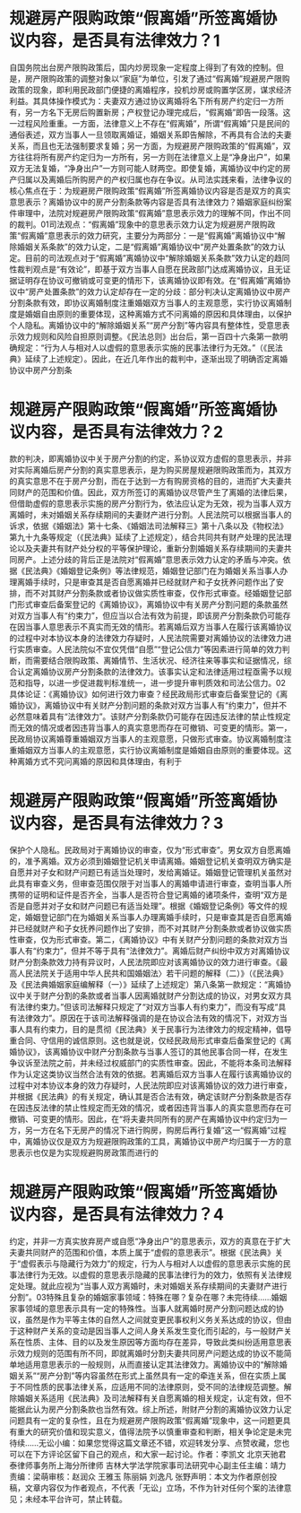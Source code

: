 # 规避房产限购政策“假离婚”所签离婚协议内容，是否具有法律效力？1

自国务院出台房产限购政策后，国内炒房现象一定程度上得到了有效的控制。但是，房产限购政策的调整对象以“家庭”为单位，引发了通过“假离婚”规避房产限购政策的现象，即利用民政部门便捷的离婚程序，投机炒房或购置学区房，谋求经济利益。其具体操作模式为：夫妻双方通过协议离婚将名下所有房产约定归一方所有，另一方名下无房后购置新房；产权登记办理完成后，“假离婚”即告一段落。这一过程风险重重。一方面，法律意义上不存在“假离婚”，所谓“假离婚”只是民间的通俗表述，双方当事人一旦领取离婚证，婚姻关系即告解除，不再具有合法的夫妻关系，而且也无法强制要求复婚；另一方面，为规避房产限购政策的“假离婚”，双方往往将所有房产约定归为一方所有，另一方则在法律意义上是“净身出户”，如果双方无法复婚，“净身出户”一方则可能人财两空。即使复婚，离婚协议中约定的房产归属以及离婚后所购房产的产权归属也存在争议。从司法实践来看，法律争议的核心焦点在于：为规避房产限购政策“假离婚”所签离婚协议内容是否是双方的真实意思表示？离婚协议中的房产分割条款等内容是否具有法律效力？婚姻家庭纠纷案件审理中，法院对规避房产限购政策“假离婚”意思表示效力的理解不同，作出不同的裁判。01司法观点：“假离婚”现象中的意思表示效力认定为规避房产限购政策“假离婚”意思表示的效力研究，主要分为两部分：一是“假离婚”离婚协议中“解除婚姻关系条款”的效力认定，二是“假离婚”离婚协议中“房产处置条款”的效力认定。目前的司法观点对于“假离婚”离婚协议中“解除婚姻关系条款”效力认定的趋同性裁判观点是“有效论”，即基于双方当事人自愿在民政部门达成离婚协议，且无证据证明存在协议可撤销或可变更的情形下，该离婚协议即有效。在“假离婚”离婚协议中“房产处置条款”的效力认定却存在一定的分歧：部分判决认定离婚协议中房产分割条款有效，即协议离婚制度注重婚姻双方当事人的主观意愿，实行协议离婚制度是婚姻自由原则的重要体现，这种离婚方式不问离婚的原因和具体理由，以保护个人隐私。离婚协议中的“解除婚姻关系”“房产分割”等内容具有整体性，受意思表示效力规则和风险自担原则调整。《民法总则》出台后，第一百四十六条第一款明确规定：“行为人与相对人以虚假的意思表示实施的民事法律行为无效。”（《民法典》延续了上述规定）。因此，在近几年作出的裁判中，逐渐出现了明确否定离婚协议中房产分割条

# 规避房产限购政策“假离婚”所签离婚协议内容，是否具有法律效力？2

款的判决，即离婚协议中关于房产分割的约定，系协议双方虚假的意思表示，并非对实际离婚后房产分割的真实意思表示，是为购买房屋规避限购政策而为，其双方的真实意思不在于房产分割，而在于达到一方有购房资格的目的，进而扩大夫妻共同财产的范围和价值。因此，双方所签订的离婚协议尽管产生了离婚的法律后果，但借助虚假的意思表示实施的房产分割行为，依法应认定为无效，视为当事人双方离婚时，未对婚姻关系存续期间的夫妻财产进行分割。人民法院可以根据当事人的诉求，依据《婚姻法》第十七条、《婚姻法司法解释三》第十八条以及《物权法》第九十九条等规定（《民法典》延续了上述规定），结合共同共有财产处理的民法理论以及夫妻共有财产处分权的平等保护理论，重新分割婚姻关系存续期间的夫妻共同房产。上述分歧的背后正是法院对“假离婚”意思表示效力认定的矛盾与冲突。依据《民法典》《婚姻登记条例》等法律规范，婚姻登记部门在为婚姻关系当事人办理离婚手续时，只是审查其是否自愿离婚并已经就财产和子女抚养问题作出了安排，而不对其财产分割条款或者协议做实质性审查，仅作形式审查。经婚姻登记部门形式审查后备案登记的《离婚协议》，离婚协议中有关房产分割问题的条款虽然对双方当事人有“约束力”，但应当以合法有效为前提，即该房产分割条款仍可能存在因当事人意思表示不真实而无效的情形。若离婚后双方当事人在履行该离婚协议的过程中对本协议本身的法律效力存疑时，人民法院需要对离婚协议的法律效力进行实质审查。人民法院似不宜仅凭借“自愿”“登记公信力”等因素进行简单的效力判断，而需要结合限购政策、离婚情节、生活状况、经济往来等事实和证据情况，综合认定离婚协议房产分割条款的法律效力。该事实认定和法律适用过程亟需予以规范和指导，以进一步促进裁判标准统一，进一步提升审判质效和司法公信力。02具体论证：《离婚协议》如何进行效力审查？经民政局形式审查后备案登记的《离婚协议》，离婚协议中有关财产分割问题的条款对双方当事人有“约束力”，但并不必然意味着具有“法律效力”。该财产分割条款仍可能存在因违反法律的禁止性规定而无效的情况或者因违背当事人的真实意思而存在可撤销、可变更的情形。第一，民政局协议离婚尊重婚姻双方当事人的主观意愿，只做形式审查。协议离婚制度注重婚姻双方当事人的主观意愿，实行协议离婚制度是婚姻自由原则的重要体现。这种离婚方式不究问离婚的原因和具体理由，有利于

# 规避房产限购政策“假离婚”所签离婚协议内容，是否具有法律效力？3

保护个人隐私。民政局对于离婚协议的审查，仅为“形式审查”。男女双方自愿离婚的，准予离婚。双方必须到婚姻登记机关申请离婚。婚姻登记机关查明双方确实是自愿并对子女和财产问题已有适当处理时，发给离婚证。婚姻登记管理机关虽然对此具有审查义务，但审查范围仅限于对当事人的离婚申请进行审查，查明当事人所携带的证明和证件是否齐全，当事人是否符合登记离婚的诸项条件，查明“双方是否是自愿并对子女和财产问题已有适当处理”。根据《婚姻登记条例》等文件的规定，婚姻登记部门在为婚姻关系当事人办理离婚手续时，只是审查其是否自愿离婚并已经就财产和子女抚养问题作出了安排，而不对其财产分割条款或者协议做实质性审查，仅为形式审查。第二，《离婚协议》中有关财产分割问题的条款对双方当事人有“约束力”，但并不等于具有“法律效力”。离婚后财产纠纷中双方对离婚协议财产分割条款效力持有异议时，人民法院即应对该离婚协议的效力进行审查。《最高人民法院关于适用中华人民共和国婚姻法〉若干问题的解释（二）》（《民法典》及《民法典婚姻家庭编解释（一）》延续了上述规定）第八条第一款规定：“离婚协议中关于财产分割的条款或者当事人因离婚就财产分割达成的协议，对男女双方具有法律约束力。”但该司法解释只规定了“对双方当事人有约束力”，而没有写成“具有法律效力”。原因在于该司法解释强调的是在协议合法有效的情况下，对双方当事人具有约束力，目的是贯彻《民法典》关于民事行为法律效力的规定精神，倡导重合同、守信用的诚信原则。这也就是说，仅经民政局形式审查后备案登记的《离婚协议》，该离婚协议中财产分割条款与当事人签订的其他民事合同一样，在发生争议诉至法院之前，并未经过权威部门的实质性审查。因此，不能将本条司法解释作为认定这类协议当然合法有效的依据。若离婚后双方当事人在履行该离婚协议的过程中对本协议本身的效力存疑时，人民法院即应对该离婚协议的效力进行审查，并根据《民法典》的有关规定，确认其是否合法有效，确定该财产分割条款是否存在因违反法律的禁止性规定而无效的情况，或者因违背当事人的真实意思而存在可撤销、可变更的情形。因此，在“将夫妻共同所有的房产在离婚协议中约定归为一方，另一方在名下无房产的情况下进行购房，购房后再行复婚”这一“假离婚”过程中，离婚协议仅是双方为规避限购政策的工具，离婚协议中房产均归属于一方的意思表示也仅是为实现规避购房政策而进行的

# 规避房产限购政策“假离婚”所签离婚协议内容，是否具有法律效力？4

约定，并非一方真实放弃房产或自愿“净身出户”的意思表示，双方的真意在于扩大夫妻共同财产的范围和价值，本质上属于“虚假的意思表示”。根据《民法典》关于“虚假表示与隐藏行为效力”的规定，行为人与相对人以虚假的意思表示实施的民事法律行为无效。以虚假的意思表示隐藏的民事法律行为的效力，依照有关法律规定处理。就此应视为“当事人双方离婚时，未对婚姻关系存续期间的夫妻财产进行分割”。03特殊且复杂的婚姻家事领域：特殊在哪？复杂在哪？未完待续……婚姻家事领域的意思表示具有一定的特殊性。当事人就离婚时房产分割问题达成的协议，虽然是作为平等主体的自然人之间就变更民事权利义务关系达成的协议，但由于这种财产关系的变动是因当事人之间人身关系发生变化而引起的，与一般财产关系在性质、主体、目的以及发生原因等方面均存在差异，导致此类纠纷适用意思表示效力规则的范围有所不同，即就离婚时分割夫妻共同房产问题达成的协议不能简单地适用意思表示的一般规则，从而直接认定其法律效力。离婚协议中的“解除婚姻关系”“房产分割”等内容虽然在形式上虽然具有一定的牵连关系，但在实质上属于不同性质的民事法律关系，应适用不同的法律原则，受不同的法律规范调整。解除婚姻关系适用《民法典》及司法解释有关自愿离婚的相关规定，认定有效，但不能据此认为房产分割条款也当然有效。综上所述，附财产分割的离婚协议效力认定问题具有一定的复杂性，且在为规避房产限购政策“假离婚”现象中，这一问题更具有重大的研究价值和现实意义，值得法院予以慎重审查和判断，相关争论定是未完待续……无讼小编：如果您觉得这篇文章还不错，欢迎转发分享、点赞收藏，您也可以在下方评论区留下自己的观点，和大家一起讨论。作者：李凯文 北京天驰君泰律师事务所上海分所律师 吉林大学法学院家事司法研究中心副主任主编：靖力责编：梁萌审核：赵润众 王雅玉 陈丽娟 刘逸凡 张野声明：本文为作者原创投稿，文章内容仅为作者观点，不代表「无讼」立场，不作为针对任何个案的法律意见；未经本平台许可，禁止转载。

